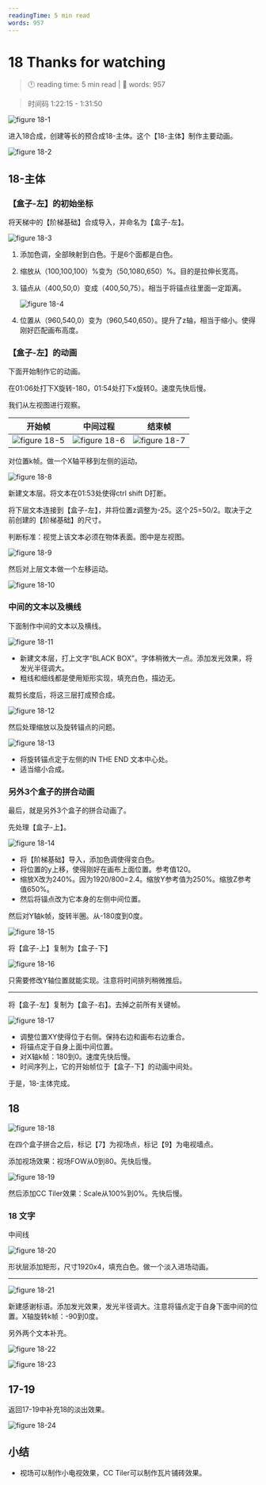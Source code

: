 ```yaml
---
readingTime: 5 min read
words: 957
---
```

# 18 Thanks for watching
<!-- READING-TIME:START -->
>  🕛 reading time: 5 min read | 🔖 words: 957
<!-- READING-TIME:END -->

> 时间码 1:22:15 - 1:31:50

![figure 18-1](../assets/18-1.png)

进入18合成，创建等长的预合成18-主体。这个【18-主体】制作主要动画。

![figure 18-2](../assets/18-2.png)

## 18-主体

### 【盒子-左】的初始坐标

将天梯中的【阶梯基础】合成导入，并命名为【盒子-左】。

![figure 18-3](../assets/18-3.png)

1. 添加色调，全部映射到白色。于是6个面都是白色。

2. 缩放从（100,100,100）%变为（50,1080,650）%。目的是拉伸长宽高。

3. 锚点从（400,50,0）变成（400,50,75）。相当于将锚点往里面一定距离。

   ![figure 18-4](../assets/18-4.png)

4. 位置从（960,540,0）变为（960,540,650）。提升了z轴，相当于缩小。使得刚好匹配画布高度。

### 【盒子-左】的动画

下面开始制作它的动画。

在01:06处打下X旋转-180，01:54处打下x旋转0。速度先快后慢。

我们从左视图进行观察。

| 开始帧                                                       | 中间过程                                                     | 结束帧                                                       |
| ------------------------------------------------------------ | ------------------------------------------------------------ | ------------------------------------------------------------ |
| ![figure 18-5](../assets/18-5.png) | ![figure 18-6](../assets/18-6.png) | ![figure 18-7](../assets/18-7.png) |

对位置k帧。做一个X轴平移到左侧的运动。

![figure 18-8](../assets/18-8.png)

新建文本层。将文本在01:53处使得ctrl shift D打断。

将下层文本连接到【盒子-左】，并将位置z调整为-25。这个25=50/2。取决于之前创建的【阶梯基础】的尺寸。

判断标准：视觉上该文本必须在物体表面。图中是左视图。

![figure 18-9](../assets/18-9.png)

然后对上层文本做一个左移运动。

![figure 18-10](../assets/18-10.png)

### 中间的文本以及横线

下面制作中间的文本以及横线。

![figure 18-11](../assets/18-11.png)

- 新建文本层，打上文字“BLACK BOX”。字体稍微大一点。添加发光效果，将发光半径调大。
- 粗线和细线都是使用矩形实现，填充白色，描边无。

裁剪长度后，将这三层打成预合成。

![figure 18-12](../assets/18-12.png)

然后处理缩放以及旋转锚点的问题。

![figure 18-13](../assets/18-13.png)

- 将旋转锚点定于左侧的IN THE END 文本中心处。
- 适当缩小合成。

### 另外3个盒子的拼合动画

最后，就是另外3个盒子的拼合动画了。

先处理【盒子-上】。

![figure 18-14](../assets/18-14.png)

- 将【阶梯基础】导入，添加色调使得变白色。
- 将位置的y上移，使得刚好在画布上面位置。参考值120。
- 缩放X改为240%。因为1920/800=2.4。缩放Y参考值为250%。缩放Z参考值650%。
- 然后将锚点改为它本身的左侧中间位置。

然后对Y轴k帧，旋转半圈。从-180度到0度。

![figure 18-15](../assets/18-15.png)

将【盒子-上】复制为【盒子-下】

![figure 18-16](../assets/18-16.png)

只需要修改Y轴位置就能实现。注意将时间排列稍微推后。

---

将【盒子-左】复制为【盒子-右】。去掉之前所有关键帧。

![figure 18-17](../assets/18-17.png)

- 调整位置XY使得位于右侧。保持右边和画布右边重合。
- 将锚点定于自身上面中间位置。
- 对X轴k帧：180到0。速度先快后慢。
- 时间序列上，它的开始帧位于【盒子-下】的动画中间处。

于是，18-主体完成。

## 18

![figure 18-18](../assets/18-18.png)

在四个盒子拼合之后，标记【7】为视场点，标记【9】为电视墙点。

添加视场效果：视场FOW从0到80。先快后慢。

![figure 18-19](../assets/18-19.png)

然后添加CC Tiler效果：Scale从100%到0%。先快后慢。

### 18 文字

中间线

![figure 18-20](../assets/18-20.png)

形状层添加矩形，尺寸1920x4，填充白色。做一个淡入进场动画。

---

![figure 18-21](../assets/18-21.png)

新建感谢标语。添加发光效果，发光半径调大。注意将锚点定于自身下面中间的位置。X轴旋转k帧：-90到0度。

另外两个文本补充。

![figure 18-22](../assets/18-22.png)

![figure 18-23](../assets/18-23.png)

## 17-19

返回17-19中补充18的淡出效果。

![figure 18-24](../assets/18-24.png)

## 小结

- 视场可以制作小电视效果，CC Tiler可以制作瓦片铺砖效果。
